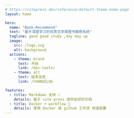 ```yaml
---
# https://vitepress.dev/reference/default-theme-home-page
layout: home

hero:
  name: "Book-Recommend"
  text: "基于深度学习的优质文学类图书推荐系统"
  tagline: good good study ,day day up
  image:
    src: /logo.svg
    alt: background
  actions:
    - theme: brand
      text: 开始
      link: /dev-tools/
    - theme: alt
      text: 版本信息
      link: /CHANGELOG

features:
  - title: Markdown 支持 ✌️
    details: 基于 vite press 提供友好的文档
  - title: Docker + workflow 🔨
    details: 使用 Docker 或 github 工作流 快速部署
---
```



